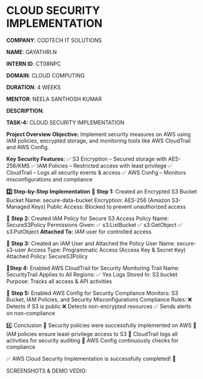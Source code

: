 # CLOUD SECURITY IMPLEMENTATION

**COMPANY**:  CODTECH IT SOLUTIONS

**NAME**:     GAYATHRI.N

**INTERN ID**: CT08NPC

**DOMAIN**: CLOUD COMPUTING

**DURATION**: 4 WEEKS

**MENTOR**: NEELA SANTHOSH KUMAR

**DESCRIPTION**:

**TASK-4:** CLOUD SECURITY IMPLEMENTATION

**Project Overview**
**Objective:** Implement security measures on AWS using IAM policies, encrypted storage, and monitoring tools like AWS CloudTrail and AWS Config.

**Key Security Features:**
✅ S3 Encryption – Secured storage with AES-256/KMS
✅ IAM Policies – Restricted access with least privilege
✅ CloudTrail – Logs all security events & access
✅ AWS Config – Monitors misconfigurations and compliance



**2️⃣ Step-by-Step Implementation**
🔹 **Step 1:** Created an Encrypted S3 Bucket
Bucket Name: secure-data-bucket
Encryption: AES-256 (Amazon S3-Managed Keys)
Public Access: Blocked to prevent unauthorized access


🔹 **Step 2:** Created IAM Policy for Secure S3 Access
Policy Name: SecureS3Policy
Permissions Given:
✅ s3:ListBucket
✅ s3:GetObject
✅ s3:PutObject
**Attached To:** IAM user for controlled access


🔹 **Step 3:** Created an IAM User and Attached the Policy
User Name: secure-s3-user
Access Type: Programmatic Access (Access Key & Secret Key)
Attached Policy: SecureS3Policy


🔹**Step 4:** Enabled AWS CloudTrail for Security Monitoring
Trail Name: SecurityTrail
Applies to All Regions: ✅ Yes
Logs Stored In: S3 bucket
Purpose: Tracks all access & API activities



🔹 **Step 5:** Enabled AWS Config for Security Compliance
Monitors: S3 Bucket, IAM Policies, and Security Misconfigurations
Compliance Rules:
❌ Detects if S3 is public
❌ Detects non-encrypted resources
✅ Sends alerts on non-compliance


4️⃣ Conclusion
🔹 Security policies were successfully implemented on AWS
🔹 IAM policies ensure least-privilege access to S3
🔹 CloudTrail logs all activities for security auditing
🔹 AWS Config continuously checks for compliance

✅ AWS Cloud Security Implementation is successfully completed! 🎯

SCREENSHOTS & DEMO VEDIO:
